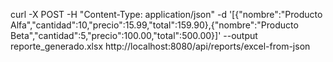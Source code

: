 curl -X POST -H "Content-Type: application/json" -d '[{"nombre":"Producto Alfa","cantidad":10,"precio":15.99,"total":159.90},{"nombre":"Producto Beta","cantidad":5,"precio":100.00,"total":500.00}]' --output reporte_generado.xlsx http://localhost:8080/api/reports/excel-from-json
